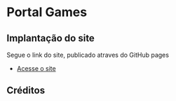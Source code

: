 # Portal Games

## Implantação do site
Segue o link do site, publicado atraves do GitHub pages

- [Acesse o site](https://paula-talim.github.io/Games/)

## Créditos
